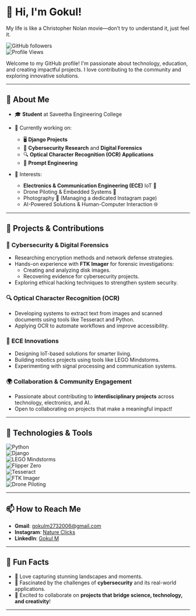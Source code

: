  # 👋 Hi, I'm Gokul!

 My life is like a Christopher Nolan movie—don’t try to understand it, just feel it.

![GitHub followers](https://img.shields.io/github/followers/gokul2736?style=social)  
![Profile Views](https://komarev.com/ghpvc/?username=gokul2736&color=blue)

Welcome to my GitHub profile! I'm passionate about technology, education, and creating impactful projects. I love contributing to the community and exploring innovative solutions.

---

## 🚀 About Me

- 🎓 **Student** at Saveetha Engineering College
  
- 🌟 Currently working on:
  - 🖥️ **Django Projects**  
  - 🔐 **Cybersecurity Research** and **Digital Forensics**  
  - 🔍 **Optical Character Recognition (OCR) Applications**  
  - 🤖 **Prompt Engineering**
    
- 🔧 Interests:
  - **Electronics & Communication Engineering (ECE)** IoT 🤖  
  - Drone Piloting & Embedded Systems 🚁
  -  Photography 📸 (Managing a dedicated Instagram page)
  - AI-Powered Solutions & Human-Computer Interaction 🌐  

---

## 🌟 Projects & Contributions

### 🔐 **Cybersecurity & Digital Forensics**  
- Researching encryption methods and network defense strategies.  
- Hands-on experience with **FTK Imager** for forensic investigations:
  - Creating and analyzing disk images.
  - Recovering evidence for cybersecurity projects.
- Exploring ethical hacking techniques to strengthen system security.  

### 🔍 **Optical Character Recognition (OCR)**  
- Developing systems to extract text from images and scanned documents using tools like Tesseract and Python.  
- Applying OCR to automate workflows and improve accessibility.

### 🤖 **ECE Innovations**  
- Designing IoT-based solutions for smarter living.  
- Building robotics projects using tools like LEGO Mindstorms.  
- Experimenting with signal processing and communication systems.  

### 🌍 **Collaboration & Community Engagement**  
- Passionate about contributing to **interdisciplinary projects** across technology, electronics, and AI.  
- Open to collaborating on projects that make a meaningful impact!  

---

## 🔧 Technologies & Tools
![Python](https://img.shields.io/badge/-Python-blue?logo=python&logoColor=white&style=flat)  
![Django](https://img.shields.io/badge/-Django-green?logo=django&logoColor=white&style=flat)  
![LEGO Mindstorms](https://img.shields.io/badge/-LEGO%20Mindstorms-red?logo=lego&logoColor=white&style=flat)  
![Flipper Zero](https://img.shields.io/badge/-Flipper%20Zero-orange?style=flat)  
![Tesseract](https://img.shields.io/badge/-Tesseract-lightgreen?logo=none&style=flat)  
![FTK Imager](https://img.shields.io/badge/-FTK%20Imager-purple?style=flat)  
![Drone Piloting](https://img.shields.io/badge/-Drone%20Piloting-blueviolet?style=flat)  

---

## 📫 How to Reach Me

- **Gmail**: gokulm2732006@gmail.com  
- **Instagram**: [Nature Clicks](https://www.instagram.com/nature.clicks638/)
- **LinkedIn**: [Gokul M](https://www.linkedin.com/in/gokul-m-659542216/)

---

## 🌱 Fun Facts

- 📸 Love capturing stunning landscapes and moments.  
- 🔐 Fascinated by the challenges of **cybersecurity** and its real-world applications.  
- 🎉 Excited to collaborate on **projects that bridge science, technology, and creativity**!  

---

